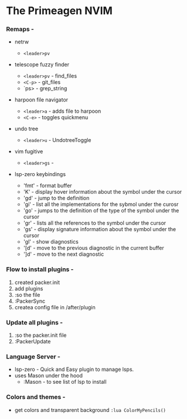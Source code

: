 
# The Primeagen NVIM

### Remaps -
* netrw 
    * `<leader>pv`
* telescope fuzzy finder
    * `<leader>pv` - find_files
    * `<C-p>` - git_files
    * `<leader>ps> - grep_string
* harpoon file navigator
    * `<leader>a` - adds file to harpoon
    * `<C-e>` - toggles quickmenu

* undo tree
    * `<leader>u` - UndotreeToggle

* vim fugitive
    * `<leader>gs` - 

* lsp-zero keybindings
    * 'fmt' - format buffer
    * 'K' - display hover information about the symbol under the cursor
    * 'gd' - jump to the definition
    * 'gi' - list all the implementations for the sybmol under the curosr
    * 'go' - jumps to the definition of the type of the symbol under the cursor
    * 'gr' - lists all the references to the symbol under the cursor
    * 'gs' - display signature information about the symbol under the cursor
    * 'gl' - show diagnostics 
    * '[d' - move to the previous diagnostic in the current buffer
    * ']d' - move to the next diagnostic

### Flow to install plugins - 
1) created packer.init
2) add plugins
3) :so the file 
4) :PackerSync
5) createa  config file in /after/plugin

### Update all plugins - 
1) :so the packer.init file
2) :PackerUpdate

### Language Server -
* lsp-zero - Quick and Easy plugin to manage lsps.
* uses Mason under the hood
    * :Mason - to see list of lsp to install


### Colors and themes - 
- get colors and transparent background 
    `:lua ColorMyPencils()`


